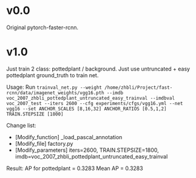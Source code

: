 # v0.0
Original pytorch-faster-rcnn.

# v1.0
Just train 2 class: pottedplant / background.
Just use untruncated + easy pottedplant ground_truth to train net.

Usage: Run `trainval_net.py --weight /home/zhbli/Project/fast-rcnn/data/imagenet_weights/vgg16.pth --imdb voc_2007_zhbli_pottedplant_untruncated_easy_trainval --imdbval voc_2007_test --iters 2600 --cfg experiments/cfgs/vgg16.yml --net vgg16 --set ANCHOR_SCALES [8,16,32] ANCHOR_RATIOS [0.5,1,2] TRAIN.STEPSIZE [1800]`

Change list:
- [Modify_function] _load_pascal_annotation
- [Modify_file] factory.py
- [Modify_parameters] iters=2600, TRAIN.STEPSIZE=1800, imdb=voc_2007_zhbli_pottedplant_untruncated_easy_trainval

Result:
AP for pottedplant = 0.3283
Mean AP = 0.3283
